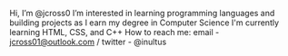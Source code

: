 Hi, I’m @jcross0
I’m interested in learning programming languages and building projects as I earn my degree in Computer Science
I'm currently learning HTML, CSS, and C++
How to reach me: email - jcross01@outlook.com / twitter - @inultus

<!---
jcross0/jcross0 is a ✨ special ✨ repository because its `README.md` (this file) appears on your GitHub profile.
You can click the Preview link to take a look at your changes.
--->
